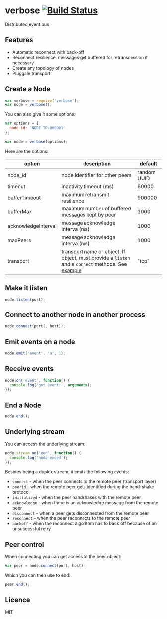# verbose [![Build Status](https://secure.travis-ci.org/pgte/verbose.png)](http://travis-ci.org/pgte/verbose)

Distributed event bus

## Features

* Automatic reconnect with back-off
* Reconnect resilience: messages get buffered for retransmission if necessary
* Create any topology of nodes
* Pluggale transport

## Create a Node

```javascript
var verbose = require('verbose');
var node = verbose();
```

You can also give it some options:

```javascript
var options = {
  node_id: 'NODE-ID-000001'
};

var node = verbose(options);
```

Here are the options:

| option              | description                                       |  default    |
|---------------------|---------------------------------------------------|-------------|
| node_id             | node identifier for other peers                   | random UUID |
| timeout             | inactivity timeout (ms)                           | 60000       |
| bufferTimeout       | maximum retransmit resilience                     | 900000      |
| bufferMax           | maximum number of buffered messages kept by peer  | 1000        |
| acknowledgeInterval | message acknowledge interva (ms)                  | 1000        |
| maxPeers            | message acknowledge interva (ms)                  | 1000        |
| transport           | transport name or object. If object, must provide a `listen` and a `connect` methods. See [example](https://github.com/pgte/verbose/blob/master/transport/tcp.js)                | "tcp"        |

## Make it listen

```javascript
node.listen(port);
```

## Connect to another node in another process

```javascript
node.connect(port[, host]);
```

## Emit events on a node

```javascript
node.emit('event', 'a', 1);
```

## Receive events

```javascript
node.on('event', function() {
  console.log('got event:', arguments);
});
```

## End a Node

```javascript
node.end();
```

## Underlying stream

You can access the underlying stream:

```javascript
node.stream.on('end', function() {
  console.log('node ended');
});
```

Besides being a duplex stream, it emits the following events:

* `connect` - when the peer connects to the remote peer (transport layer)
* `peerid` - when the remote peer gets identified during the hand-shake protocol
* `initialized` - when the peer handshakes with the remote peer
* `acknowledge` - when there is an acknowledge message from the remote peer
* `disconnect` - when a peer gets disconnected from the remote peer
* `reconnect` - when the peer reconnects to the remote peer
* `backoff` - when the reconnect algorithm has to back off because of an unsuccessful retry

## Peer control

When connecting you can get access to the peer object:

```javascript
var peer = node.connect(port, host);
```

Which you can then use to end:

```javascript
peer.end();
```

## Licence

MIT
